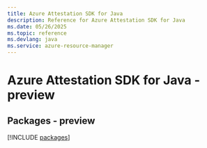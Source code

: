 ```yaml
---
title: Azure Attestation SDK for Java
description: Reference for Azure Attestation SDK for Java
ms.date: 05/26/2025
ms.topic: reference
ms.devlang: java
ms.service: azure-resource-manager
---
```

# Azure Attestation SDK for Java - preview
## Packages - preview
[!INCLUDE [packages](attestation-index.md)]